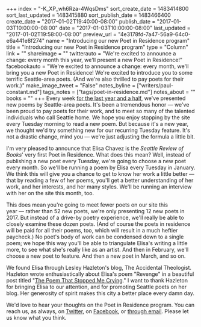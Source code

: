 +++
index = "-K_XP_wh6Rza-4WqsDms"
sort_create_date = 1483414800
sort_last_updated = 1483415880
sort_publish_date = 1483466400
create_date = "2017-01-02T19:40:00-08:00"
publish_date = "2017-01-03T10:00:00-08:00"
date = "2017-01-03T10:00:00-08:00"
last_updated = "2017-01-02T19:58:00-08:00"
preview_url = "4e3178fd-7a47-56a9-64c0-e6a441e8f274"
name = "Introducing our new Poet in Residence program"
title = "Introducing our new Poet in Residence program"
type = "Column"
link = ""
shareimage = ""
twitterauto = "We're excited to announce a change: every month this year, we'll present a new Poet in Residence!"
facebookauto = "We're excited to announce a change: every month, we'll bring you a new Poet in Residence! We're excited to introduce you to some terrific Seattle-area poets. (And we're also thrilled to pay poets for their work.)"
make_image_tweet = "False"
notes_byline = ["writers/paul-constant.md"]
tags_notes = ["tags/poet-in-residence.md"]
notes_about = ""
books = ""
+++
Every week [for the last year and a half](http://www.seattlereviewofbooks.com/tags/tuesday-poem/), we've presented new poems by Seattle-area poets. It's been a tremendous honor — we've been proud to pay poets for their work, and to meet so many of the talented individuals who call Seattle home. We hope you enjoy stopping by the site every Tuesday morning to read a new poem. But because it's a new year, we thought we'd try something new for our recurring Tuesday feature. It's not a drastic change, mind you — we're just adjusting the formula a little bit.

I'm very pleased to announce that Elisa Chavez is the *Seattle Review of Books*' very first Poet in Residence. What does this mean? Well, instead of publishing a new poet every Tuesday, we're going to choose a new poet every month. So we'll be running a poem by Elisa every Tuesday in January. We think this will give you a chance to get to know her work a little better — that by reading a few of her poems, you'll get a better understanding of her work, and her interests, and her many styles. We'll be running an interview with her on the site this month, too.

This does mean you're going to meet fewer poets on our site this year — rather than 52 new poets, we're only presenting 12 new poets in 2017. But instead of a drive-by poetry experience, we'll really be able to closely examine these dozen poets. (And of course the poets in residence will be paid for all their poems, too, which will result in a much heftier paycheck.) No poet's body of work can be condensed down to a single poem; we hope this way you'll be able to triangulate Elisa's writing a little more, to see what she's really like as an artist. And then in February, we'll choose a new poet to feature. And then a new poet in March, and so on.

We found Elisa through Lesley Hazleton's blog, The Accidental Theologist. Hazleton wrote enthusiastically about Elisa's poem "Revenge" in a beautiful post titled "[The Poem That Stopped Me Crying](http://accidentaltheologist.com/?p=6059)." I want to thank Hazleton for bringing Elisa to our attention, and for promoting Seattle poets on her blog. Her generosity of spirit makes this city a better place every damn day.

We'd love to hear your thoughts on the Poet in Residence program. You can reach us, as always, on [Twitter](https://twitter.com/seattlereviewof), on [Facebook](https://www.facebook.com/seattlereviewof/), or [through email](http://www.seattlereviewofbooks.com/about/). Please let us know what you think.
